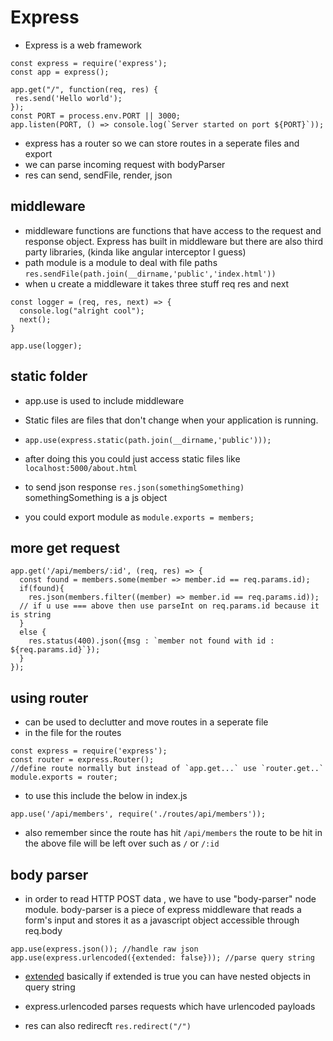 # Express

- Express is a web framework 

```
const express = require('express');
const app = express();

app.get("/", function(req, res) {
 res.send('Hello world');
});
const PORT = process.env.PORT || 3000;
app.listen(PORT, () => console.log(`Server started on port ${PORT}`));
```

- express has a router so we can store routes in a seperate files and export 
- we can parse incoming request with bodyParser 
- res can send, sendFile, render, json

## middleware 

- middleware functions are functions that have access to the request and response object. Express has built in middleware but there are also third party libraries, (kinda like angular interceptor I guess)
- path module is a module to deal with file paths `res.sendFile(path.join(__dirname,'public','index.html'))` 
- when u create a middleware it takes three stuff req res and next 

```
const logger = (req, res, next) => {
  console.log("alright cool");
  next();
}

app.use(logger);
```

## static folder 

- app.use is used to include middleware 
- Static files are files that don't change when your application is running.
- `app.use(express.static(path.join(__dirname,'public')));`
- after doing this you could just access static files like `localhost:5000/about.html`
- to send json response `res.json(somethingSomething)` somethingSomething is a js object 

- you could export module as `module.exports = members;`

## more get request 

```
app.get('/api/members/:id', (req, res) => {
  const found = members.some(member => member.id == req.params.id);
  if(found){
    res.json(members.filter((member) => member.id == req.params.id));
  // if u use === above then use parseInt on req.params.id because it is string 
  }
  else {
    res.status(400).json({msg : `member not found with id : ${req.params.id}`});
  }
});
```

## using router 

- can be used to declutter and move routes in a seperate file 
- in the file for the routes 

```
const express = require('express');
const router = express.Router();
//define route normally but instead of `app.get...` use `router.get..`
module.exports = router;
```

- to use this include the below in index.js

```
app.use('/api/members', require('./routes/api/members'));
```

- also remember since the route has hit `/api/members` the route to be hit in the above file will be left over such as `/` or `/:id`

## body parser 

- in order to read HTTP POST data , we have to use "body-parser" node module. body-parser is a piece of express middleware that reads a form's input and stores it as a javascript object accessible through req.body

```
app.use(express.json()); //handle raw json
app.use(express.urlencoded({extended: false})); //parse query string
```

- [extended](https://stackoverflow.com/questions/29960764/what-does-extended-mean-in-express-4-0) basically if extended is true you can have nested objects in query string

- express.urlencoded parses requests which have urlencoded payloads 
- res can also redirecft `res.redirect("/")`
